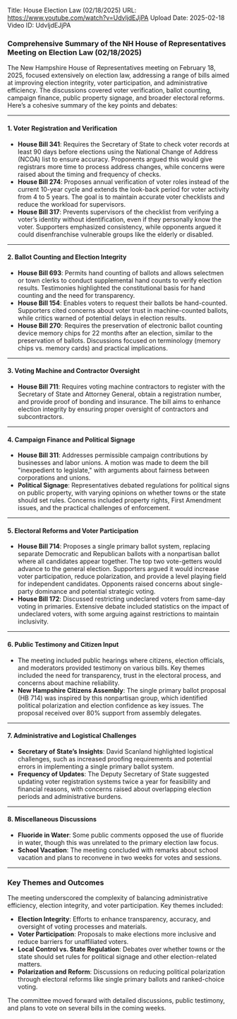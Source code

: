 Title: House Election Law (02/18/2025)
URL: https://www.youtube.com/watch?v=UdvljdEJjPA
Upload Date: 2025-02-18
Video ID: UdvljdEJjPA

### Comprehensive Summary of the NH House of Representatives Meeting on Election Law (02/18/2025)

The New Hampshire House of Representatives meeting on February 18, 2025, focused extensively on election law, addressing a range of bills aimed at improving election integrity, voter participation, and administrative efficiency. The discussions covered voter verification, ballot counting, campaign finance, public property signage, and broader electoral reforms. Here’s a cohesive summary of the key points and debates:

---

#### **1. Voter Registration and Verification**
- **House Bill 341**: Requires the Secretary of State to check voter records at least 90 days before elections using the National Change of Address (NCOA) list to ensure accuracy. Proponents argued this would give registrars more time to process address changes, while concerns were raised about the timing and frequency of checks.
- **House Bill 274**: Proposes annual verification of voter roles instead of the current 10-year cycle and extends the look-back period for voter activity from 4 to 5 years. The goal is to maintain accurate voter checklists and reduce the workload for supervisors.
- **House Bill 317**: Prevents supervisors of the checklist from verifying a voter’s identity without identification, even if they personally know the voter. Supporters emphasized consistency, while opponents argued it could disenfranchise vulnerable groups like the elderly or disabled.

---

#### **2. Ballot Counting and Election Integrity**
- **House Bill 693**: Permits hand counting of ballots and allows selectmen or town clerks to conduct supplemental hand counts to verify election results. Testimonies highlighted the constitutional basis for hand counting and the need for transparency.
- **House Bill 154**: Enables voters to request their ballots be hand-counted. Supporters cited concerns about voter trust in machine-counted ballots, while critics warned of potential delays in election results.
- **House Bill 270**: Requires the preservation of electronic ballot counting device memory chips for 22 months after an election, similar to the preservation of ballots. Discussions focused on terminology (memory chips vs. memory cards) and practical implications.

---

#### **3. Voting Machine and Contractor Oversight**
- **House Bill 711**: Requires voting machine contractors to register with the Secretary of State and Attorney General, obtain a registration number, and provide proof of bonding and insurance. The bill aims to enhance election integrity by ensuring proper oversight of contractors and subcontractors.

---

#### **4. Campaign Finance and Political Signage**
- **House Bill 311**: Addresses permissible campaign contributions by businesses and labor unions. A motion was made to deem the bill "inexpedient to legislate," with arguments about fairness between corporations and unions.
- **Political Signage**: Representatives debated regulations for political signs on public property, with varying opinions on whether towns or the state should set rules. Concerns included property rights, First Amendment issues, and the practical challenges of enforcement.

---

#### **5. Electoral Reforms and Voter Participation**
- **House Bill 714**: Proposes a single primary ballot system, replacing separate Democratic and Republican ballots with a nonpartisan ballot where all candidates appear together. The top two vote-getters would advance to the general election. Supporters argued it would increase voter participation, reduce polarization, and provide a level playing field for independent candidates. Opponents raised concerns about single-party dominance and potential strategic voting.
- **House Bill 172**: Discussed restricting undeclared voters from same-day voting in primaries. Extensive debate included statistics on the impact of undeclared voters, with some arguing against restrictions to maintain inclusivity.

---

#### **6. Public Testimony and Citizen Input**
- The meeting included public hearings where citizens, election officials, and moderators provided testimony on various bills. Key themes included the need for transparency, trust in the electoral process, and concerns about machine reliability.
- **New Hampshire Citizens Assembly**: The single primary ballot proposal (HB 714) was inspired by this nonpartisan group, which identified political polarization and election confidence as key issues. The proposal received over 80% support from assembly delegates.

---

#### **7. Administrative and Logistical Challenges**
- **Secretary of State’s Insights**: David Scanland highlighted logistical challenges, such as increased proofing requirements and potential errors in implementing a single primary ballot system.
- **Frequency of Updates**: The Deputy Secretary of State suggested updating voter registration systems twice a year for feasibility and financial reasons, with concerns raised about overlapping election periods and administrative burdens.

---

#### **8. Miscellaneous Discussions**
- **Fluoride in Water**: Some public comments opposed the use of fluoride in water, though this was unrelated to the primary election law focus.
- **School Vacation**: The meeting concluded with remarks about school vacation and plans to reconvene in two weeks for votes and sessions.

---

### Key Themes and Outcomes
The meeting underscored the complexity of balancing administrative efficiency, election integrity, and voter participation. Key themes included:
- **Election Integrity**: Efforts to enhance transparency, accuracy, and oversight of voting processes and materials.
- **Voter Participation**: Proposals to make elections more inclusive and reduce barriers for unaffiliated voters.
- **Local Control vs. State Regulation**: Debates over whether towns or the state should set rules for political signage and other election-related matters.
- **Polarization and Reform**: Discussions on reducing political polarization through electoral reforms like single primary ballots and ranked-choice voting.

The committee moved forward with detailed discussions, public testimony, and plans to vote on several bills in the coming weeks.